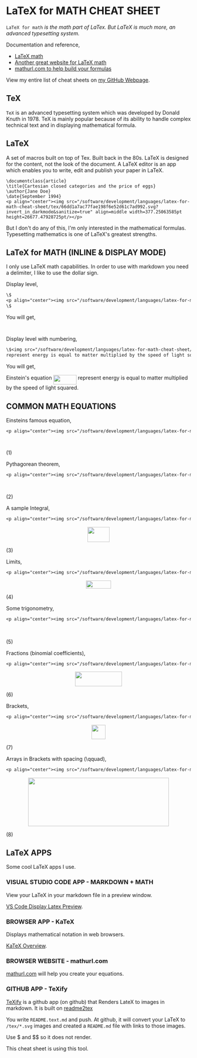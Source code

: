 # LaTeX for MATH CHEAT SHEET

`LaTeX for math` _is the math part of LaTex.  But LaTeX is much more,
an advanced typesetting system._

Documentation and reference,

* [LaTeX math](https://en.wikibooks.org/wiki/LaTeX/Mathematics)
* [Another great website for LaTeX math](https://www.overleaf.com/learn/latex/Mathematical_expressions)
* [mathurl.com to help build your formulas](http://mathurl.com/)

View my entire list of cheat sheets on
[my GitHub Webpage](https://jeffdecola.github.io/my-cheat-sheets/).

## TeX

`TeX` is an advanced typesetting system which was
developed by Donald Knuth in 1978. TeX is mainly popular
because of its ability to handle complex technical
text and in displaying mathematical formula.

## LaTeX

A set of macros built on top of Tex. Built back in the 80s.
LaTeX is designed for the content, not the look of the document.
A LaTeX editor is an app which enables you to write,
edit and publish your paper in LaTeX.

```
\documentclass{article}
\title{Cartesian closed categories and the price of eggs}
\author{Jane Doe}
\date{September 1994}
<p align="center"><img src="/software/development/languages/latex-for-math-cheat-sheet/tex/66dd1a7ac77fae198f6e52d61c7ad992.svg?invert_in_darkmode&sanitize=true" align=middle width=377.25063585pt height=26677.47928725pt/></p>
```

But I don't do any of this, I'm only interested in
the mathematical formulas. Typesetting mathematics
is one of LaTeX's greatest strengths.

## LaTeX for MATH (INLINE & DISPLAY MODE)

I only use LaTeX math capabilities. In order to use with markdown
you need a delimiter, I like to use the dollar sign.

Display level,

```txt
\$
<p align="center"><img src="/software/development/languages/latex-for-math-cheat-sheet/tex/3abb8c75967ebfdd6439c56912f3d75a.svg?invert_in_darkmode&sanitize=true" align=middle width=63.09925874999999pt height=14.202794099999998pt/></p>
\$
```

You will get,

<p align="center"><img src="/software/development/languages/latex-for-math-cheat-sheet/tex/3abb8c75967ebfdd6439c56912f3d75a.svg?invert_in_darkmode&sanitize=true" align=middle width=63.09925874999999pt height=14.202794099999998pt/></p>

Display level with numbering,

```txt
\$<img src="/software/development/languages/latex-for-math-cheat-sheet/tex/cc30afed64196658375c08d08281d85c.svg?invert_in_darkmode&sanitize=true" align=middle width=72.14038259999998pt height=26.76175259999998pt/><img src="/software/development/languages/latex-for-math-cheat-sheet/tex/8211ad33b6c9731914f2d3744dbe740c.svg?invert_in_darkmode&sanitize=true" align=middle width=119.28235769999999pt height=24.65753399999998pt/><img src="/software/development/languages/latex-for-math-cheat-sheet/tex/ac751974109f8cb69488a0604e3c38e6.svg?invert_in_darkmode&sanitize=true" align=middle width=63.09925874999999pt height=26.76175259999998pt/><img src="/software/development/languages/latex-for-math-cheat-sheet/tex/8e17eefb9686f8a4505a723255a858d1.svg?invert_in_darkmode&sanitize=true" align=middle width=182.14661685pt height=85.29680940000001pt/>E=mc^2\$
represent energy is equal to matter multiplied by the speed of light squared.
```

You will get,

Einstein's equation
<img src="/software/development/languages/latex-for-math-cheat-sheet/tex/ccb175704c18ad5a81177f1274fcd39f.svg?invert_in_darkmode&sanitize=true" align=middle width=63.09925874999999pt height=26.76175259999998pt/>
represent energy is equal to matter multiplied by the speed of light squared.

## COMMON MATH EQUATIONS

Einsteins famous equation,

```txt
<p align="center"><img src="/software/development/languages/latex-for-math-cheat-sheet/tex/3abb8c75967ebfdd6439c56912f3d75a.svg?invert_in_darkmode&sanitize=true" align=middle width=63.09925874999999pt height=14.202794099999998pt/></p> (1)
```

<p align="center"><img src="/software/development/languages/latex-for-math-cheat-sheet/tex/3abb8c75967ebfdd6439c56912f3d75a.svg?invert_in_darkmode&sanitize=true" align=middle width=63.09925874999999pt height=14.202794099999998pt/></p> (1)

Pythagorean theorem,

```txt
<p align="center"><img src="/software/development/languages/latex-for-math-cheat-sheet/tex/238cd7abcefb8a6a256d0bec59744770.svg?invert_in_darkmode&sanitize=true" align=middle width=94.44253334999999pt height=14.937954899999998pt/></p> (2)
```

<p align="center"><img src="/software/development/languages/latex-for-math-cheat-sheet/tex/238cd7abcefb8a6a256d0bec59744770.svg?invert_in_darkmode&sanitize=true" align=middle width=94.44253334999999pt height=14.937954899999998pt/></p> (2)

A sample Integral,

```txt
<p align="center"><img src="/software/development/languages/latex-for-math-cheat-sheet/tex/7434eb168b5dfced915545b6a422e7b8.svg?invert_in_darkmode&sanitize=true" align=middle width=60.50117205pt height=41.27894265pt/></p> (3)
```

<p align="center"><img src="/software/development/languages/latex-for-math-cheat-sheet/tex/7434eb168b5dfced915545b6a422e7b8.svg?invert_in_darkmode&sanitize=true" align=middle width=60.50117205pt height=41.27894265pt/></p> (3)

Limits,

```txt
<p align="center"><img src="/software/development/languages/latex-for-math-cheat-sheet/tex/b7ecb947fb5547679f1c7ab9a546d2ce.svg?invert_in_darkmode&sanitize=true" align=middle width=68.4019611pt height=22.1917806pt/></p> (4)
```

<p align="center"><img src="/software/development/languages/latex-for-math-cheat-sheet/tex/b7ecb947fb5547679f1c7ab9a546d2ce.svg?invert_in_darkmode&sanitize=true" align=middle width=68.4019611pt height=22.1917806pt/></p> (4)

Some trigonometry,

```txt
<p align="center"><img src="/software/development/languages/latex-for-math-cheat-sheet/tex/85b567a60b6ab8fbc319c720f66f8ae2.svg?invert_in_darkmode&sanitize=true" align=middle width=283.3047162pt height=16.438356pt/></p> (5)
```

<p align="center"><img src="/software/development/languages/latex-for-math-cheat-sheet/tex/85b567a60b6ab8fbc319c720f66f8ae2.svg?invert_in_darkmode&sanitize=true" align=middle width=283.3047162pt height=16.438356pt/></p> (5)

Fractions (binomial coefficients),

```txt
<p align="center"><img src="/software/development/languages/latex-for-math-cheat-sheet/tex/9cc892f15c1314868714ad2b49649eb5.svg?invert_in_darkmode&sanitize=true" align=middle width=127.98480255pt height=39.452455349999994pt/></p> (6)
```

<p align="center"><img src="/software/development/languages/latex-for-math-cheat-sheet/tex/9cc892f15c1314868714ad2b49649eb5.svg?invert_in_darkmode&sanitize=true" align=middle width=127.98480255pt height=39.452455349999994pt/></p> (6)

Brackets,

```txt
<p align="center"><img src="/software/development/languages/latex-for-math-cheat-sheet/tex/2beb7431726139ffb37413b4031f73c1.svg?invert_in_darkmode&sanitize=true" align=middle width=37.5411861pt height=39.452455349999994pt/></p> (7)
```

<p align="center"><img src="/software/development/languages/latex-for-math-cheat-sheet/tex/2beb7431726139ffb37413b4031f73c1.svg?invert_in_darkmode&sanitize=true" align=middle width=37.5411861pt height=39.452455349999994pt/></p> (7)

Arrays in Brackets with spacing (\qquad),

```txt
<p align="center"><img src="/software/development/languages/latex-for-math-cheat-sheet/tex/4a59e94ce344d80400cb31c8cfa777a5.svg?invert_in_darkmode&sanitize=true" align=middle width=383.24212574999996pt height=131.50802115pt/></p> (8)
```

<p align="center"><img src="/software/development/languages/latex-for-math-cheat-sheet/tex/4a59e94ce344d80400cb31c8cfa777a5.svg?invert_in_darkmode&sanitize=true" align=middle width=383.24212574999996pt height=131.50802115pt/></p> (8)

## LaTeX APPS

Some cool LaTeX apps I use.

### VISUAL STUDIO CODE APP - MARKDOWN + MATH

View your LaTeX in your markdown file in a preview window.

[VS Code Display Latex Preview](https://marketplace.visualstudio.com/items?itemName=goessner.mdmath).

### BROWSER APP - KaTeX

Displays mathematical notation in web browsers.

[KaTeX Overview](https://katex.org/docs/supported.html).

### BROWSER WEBSITE - mathurl.com

[mathurl.com](http://mathurl.com/)
will help you create your equations.

### GITHUB APP - TeXify

[TeXify](https://github.com/apps/texify)
is a github app (on github) that Renders LateX to images in markdown.
It is built on
[readme2tex](https://github.com/leegao/readme2tex)

You write `README.text.md` and push.
At github, it will convert your LaTeX to `/tex/*.svg` images and
created a `README.md` file with links to those images.

Use \$ and \$$ so it does not render.

This cheat sheet is using this tool.
